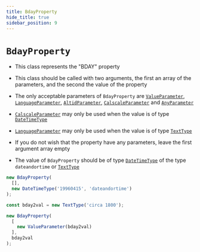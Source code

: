 ```yaml
---
title: BdayProperty
hide_title: true
sidebar_position: 9
---
```


# `BdayProperty`

* This class represents the "BDAY" property

* This class should be called with two arguments, the first an array of the parameters, and the second the value of the property

* The only acceptable parameters of ```BdayProperty``` are [`ValueParameter`](/documentation/parameters/valueparameter), [`LanguageParameter`](/documentation/parameters/languageparameter), [`AltidParameter`](/documentation/parameters/altidparameter), [`CalscaleParameter`](/documentation/parameters/calscaleparameter) and [`AnyParameter`](/documentation/parameters/anyparameter)

* [`CalscaleParameter`](/documentation/parameters/calscaleparameter) may only be used when the value is of type [`DateTimeType`](/documentation/values/datetimetype)

* [`LanguageParameter`](/documentation/parameters/languageparameter) may only be used when the value is of type [`TextType`](/documentation/values/texttype-and-textlisttype)

* If you do not wish that the property have any parameters, leave the first argument array empty

* The value of ```BdayProperty``` should be of type [`DateTimeType`](/documentation/values/datetimetype) of the type ```dateandortime``` or [`TextType`](/documentation/values/texttype-and-textlisttype)

```js
new BdayProperty(
  [],
  new DateTimeType('19960415', 'dateandortime')
);

const bday2val = new TextType('circa 1800');

new BdayProperty(
  [
    new ValueParameter(bday2val)
  ],
  bday2val
);
```

